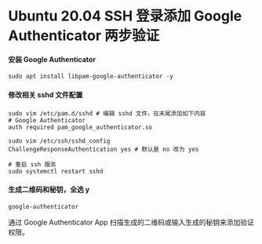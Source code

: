 # Ubuntu 20.04 SSH 登录添加 Google Authenticator 两步验证

#### 安装 Google Authenticator

```shell
sudo apt install libpam-google-authenticator -y
```

#### 修改相关 sshd 文件配置

```shell
sudo vim /etc/pam.d/sshd # 编辑 sshd 文件，在末尾添加如下内容
# Google Authenticator
auth required pam_google_authenticator.so

sudo vim /etc/ssh/sshd_config
ChallengeResponseAuthentication yes # 默认是 no 改为 yes

# 重启 ssh 服务
sudo systemctl restart sshd
```

#### 生成二维码和秘钥，全选 y

```shell
google-authenticator
```

通过 Google Authenticator App 扫描生成的二维码或输入生成的秘钥来添加验证权限。